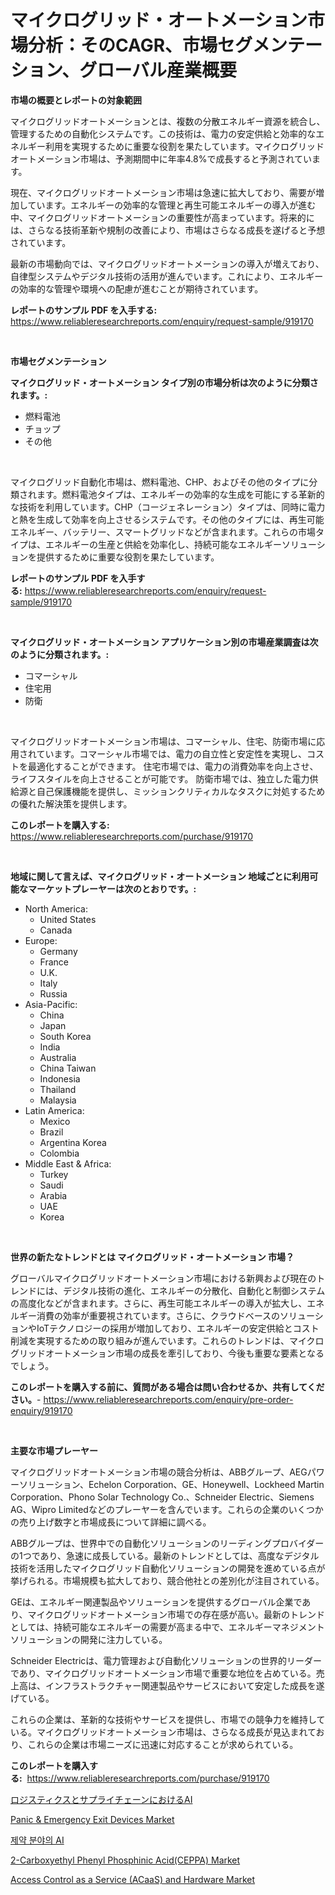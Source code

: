<p><h1>マイクログリッド・オートメーション市場分析：そのCAGR、市場セグメンテーション、グローバル産業概要</h1></p><p><strong>市場の概要とレポートの対象範囲</strong></p>
<p><p>マイクログリッドオートメーションとは、複数の分散エネルギー資源を統合し、管理するための自動化システムです。この技術は、電力の安定供給と効率的なエネルギー利用を実現するために重要な役割を果たしています。マイクログリッドオートメーション市場は、予測期間中に年率4.8%で成長すると予測されています。</p><p>現在、マイクログリッドオートメーション市場は急速に拡大しており、需要が増加しています。エネルギーの効率的な管理と再生可能エネルギーの導入が進む中、マイクログリッドオートメーションの重要性が高まっています。将来的には、さらなる技術革新や規制の改善により、市場はさらなる成長を遂げると予想されています。</p><p>最新の市場動向では、マイクログリッドオートメーションの導入が増えており、自律型システムやデジタル技術の活用が進んでいます。これにより、エネルギーの効率的な管理や環境への配慮が進むことが期待されています。</p></p>
<p><strong>レポートのサンプル PDF を入手する:</strong> <a href="https://www.reliableresearchreports.com/enquiry/request-sample/919170">https://www.reliableresearchreports.com/enquiry/request-sample/919170</a></p>
<p>&nbsp;</p>
<p><strong>市場セグメンテーション</strong></p>
<p><strong>マイクログリッド・オートメーション タイプ別の市場分析は次のように分類されます。:</strong></p>
<p><ul><li>燃料電池</li><li>チョップ</li><li>その他</li></ul></p>
<p>&nbsp;</p>
<p><p>マイクログリッド自動化市場は、燃料電池、CHP、およびその他のタイプに分類されます。燃料電池タイプは、エネルギーの効率的な生成を可能にする革新的な技術を利用しています。CHP（コージェネレーション）タイプは、同時に電力と熱を生成して効率を向上させるシステムです。その他のタイプには、再生可能エネルギー、バッテリー、スマートグリッドなどが含まれます。これらの市場タイプは、エネルギーの生産と供給を効率化し、持続可能なエネルギーソリューションを提供するために重要な役割を果たしています。</p></p>
<p><strong>レポートのサンプル PDF を入手する:</strong>&nbsp;<a href="https://www.reliableresearchreports.com/enquiry/request-sample/919170">https://www.reliableresearchreports.com/enquiry/request-sample/919170</a></p>
<p>&nbsp;</p>
<p><strong> マイクログリッド・オートメーション アプリケーション別の市場産業調査は次のように分類されます。:</strong></p>
<p><ul><li>コマーシャル</li><li>住宅用</li><li>防衛</li></ul></p>
<p>&nbsp;</p>
<p><p>マイクログリッドオートメーション市場は、コマーシャル、住宅、防衛市場に応用されています。コマーシャル市場では、電力の自立性と安定性を実現し、コストを最適化することができます。 住宅市場では、電力の消費効率を向上させ、ライフスタイルを向上させることが可能です。 防衛市場では、独立した電力供給源と自己保護機能を提供し、ミッションクリティカルなタスクに対処するための優れた解決策を提供します。</p></p>
<p><strong>このレポートを購入する:</strong>&nbsp; <a href="https://www.reliableresearchreports.com/purchase/919170">https://www.reliableresearchreports.com/purchase/919170</a></p>
<p>&nbsp;</p>
<p><strong>地域に関して言えば、マイクログリッド・オートメーション 地域ごとに利用可能なマーケットプレーヤーは次のとおりです。:</strong></p>
<p><ul>
    <li>
        North America:
        <ul>
            <li>United States</li>
            <li>Canada</li>
        </ul>
    </li>
    <li>
        Europe:
        <ul>
            <li>Germany</li>
            <li>France</li>
            <li>U.K.</li>
            <li>Italy</li>
            <li>Russia</li>
        </ul>
    </li>
    <li>
        Asia-Pacific:
        <ul>
            <li>China</li>
            <li>Japan</li>
            <li>South Korea</li>
            <li>India</li>
            <li>Australia</li>
            <li>China Taiwan</li>
            <li>Indonesia</li>
            <li>Thailand</li>
            <li>Malaysia</li>
        </ul>
    </li>
    <li>
        Latin America:
        <ul>
            <li>Mexico</li>
            <li>Brazil</li>
            <li>Argentina Korea</li>
            <li>Colombia</li>
        </ul>
    </li>
    <li>
        Middle East & Africa:
        <ul>
            <li>Turkey</li>
            <li>Saudi</li>
            <li>Arabia</li>
            <li>UAE</li>
            <li>Korea</li>
        </ul>
    </li>
    </ul></p>
<p>&nbsp;</p>
<p><strong>世界の新たなトレンドとは マイクログリッド・オートメーション 市場？</strong></p>
<p><p>グローバルマイクログリッドオートメーション市場における新興および現在のトレンドには、デジタル技術の進化、エネルギーの分散化、自動化と制御システムの高度化などが含まれます。さらに、再生可能エネルギーの導入が拡大し、エネルギー消費の効率が重要視されています。さらに、クラウドベースのソリューションやIoTテクノロジーの採用が増加しており、エネルギーの安定供給とコスト削減を実現するための取り組みが進んでいます。これらのトレンドは、マイクログリッドオートメーション市場の成長を牽引しており、今後も重要な要素となるでしょう。</p></p>
<p><strong>このレポートを購入する前に、質問がある場合は問い合わせるか、共有してください。</strong>- <a href="https://www.reliableresearchreports.com/enquiry/pre-order-enquiry/919170">https://www.reliableresearchreports.com/enquiry/pre-order-enquiry/919170</a></p>
<p>&nbsp;</p>
<p><strong>主要な市場プレーヤー</strong></p>
<p><p>マイクログリッドオートメーション市場の競合分析は、ABBグループ、AEGパワーソリューション、Echelon Corporation、GE、Honeywell、Lockheed Martin Corporation、Phono Solar Technology Co.、Schneider Electric、Siemens AG、Wipro Limitedなどのプレーヤーを含んでいます。これらの企業のいくつかの売り上げ数字と市場成長について詳細に調べる。</p><p>ABBグループは、世界中での自動化ソリューションのリーディングプロバイダーの1つであり、急速に成長している。最新のトレンドとしては、高度なデジタル技術を活用したマイクログリッド自動化ソリューションの開発を進めている点が挙げられる。市場規模も拡大しており、競合他社との差別化が注目されている。</p><p>GEは、エネルギー関連製品やソリューションを提供するグローバル企業であり、マイクログリッドオートメーション市場での存在感が高い。最新のトレンドとしては、持続可能なエネルギーの需要が高まる中で、エネルギーマネジメントソリューションの開発に注力している。</p><p>Schneider Electricは、電力管理および自動化ソリューションの世界的リーダーであり、マイクログリッドオートメーション市場で重要な地位を占めている。売上高は、インフラストラクチャー関連製品やサービスにおいて安定した成長を遂げている。</p><p>これらの企業は、革新的な技術やサービスを提供し、市場での競争力を維持している。マイクログリッドオートメーション市場は、さらなる成長が見込まれており、これらの企業は市場ニーズに迅速に対応することが求められている。</p></p>
<p><strong>このレポートを購入する:</strong>&nbsp;&nbsp;<a href="https://www.reliableresearchreports.com/purchase/919170">https://www.reliableresearchreports.com/purchase/919170</a></p>
<p><p><a href="https://github.com/mohamedbakry57/Market-Research-Report-List-2/blob/main/4372130182787.md">ロジスティクスとサプライチェーンにおけるAI</a></p><p><a href="https://issuu.com/reportprime-2/docs/panic-emergency-exit-devices-market-size-2030.pptx">Panic & Emergency Exit Devices Market</a></p><p><a href="https://github.com/laholand/Market-Research-Report-List-2/blob/main/8120467182783.md">제약 분야의 AI</a></p><p><a href="https://github.com/dringals/Market-Research-Report-List-3/blob/main/2-carboxyethyl-phenyl-phosphinic-acidceppa-market.md">2-Carboxyethyl Phenyl Phosphinic Acid(CEPPA) Market</a></p><p><a href="https://issuu.com/reportprime-2/docs/access-control-as-a-service-acaas-and-hardware-mar">Access Control as a Service (ACaaS) and Hardware Market</a></p></p>